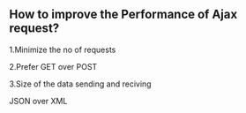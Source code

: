 How to improve the Performance of Ajax request?
----------------------------------------------
1.Minimize the no of requests

2.Prefer GET over POST

3.Size of the data sending and reciving

  JSON over XML
